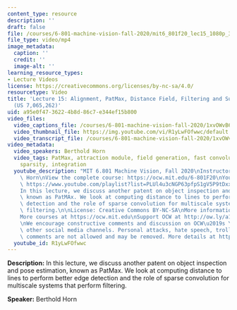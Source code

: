 ```yaml
---
content_type: resource
description: ''
draft: false
file: /courses/6-801-machine-vision-fall-2020/mit6_801f20_lec15_1080p_360p_16_9.mp4
file_type: video/mp4
image_metadata:
  caption: ''
  credit: ''
  image-alt: ''
learning_resource_types:
- Lecture Videos
license: https://creativecommons.org/licenses/by-nc-sa/4.0/
resourcetype: Video
title: 'Lecture 15: Alignment, PatMax, Distance Field, Filtering and Sub-Sampling
  (US 7,065,262)'
uid: a95e0f47-3622-4b8d-86c7-e344ef15b800
video_files:
  video_captions_file: /courses/6-801-machine-vision-fall-2020/1xvOWvB6GFguVOLcxOOIsKmEuHhWTMNg2_transcript.webvtt
  video_thumbnail_file: https://img.youtube.com/vi/R1yLwFOfwwc/default.jpg
  video_transcript_file: /courses/6-801-machine-vision-fall-2020/1xvOWvB6GFguVOLcxOOIsKmEuHhWTMNg2_transcript.pdf
video_metadata:
  video_speakers: Berthold Horn
  video_tags: PatMax, attraction module, field generation, fast convolutions through
    sparsity, integration
  youtube_description: "MIT 6.801 Machine Vision, Fall 2020\nInstructor: Berthold\
    \ Horn\nView the complete course: https://ocw.mit.edu/6-801F20\nYouTube Playlist:\
    \ https://www.youtube.com/playlist?list=PLUl4u3cNGP63pfpS1gV5P9tDxxL_e4W8O\n\n\
    In this lecture, we discuss another patent on object inspection and pose estimation,\
    \ known as PatMAx. We look at computing distance to lines to perform better edge\
    \ detection and the role of sparse convolution for multiscale systems that perform\
    \ filtering.\n\nLicense: Creative Commons BY-NC-SA\nMore information at https://ocw.mit.edu/terms\n\
    More courses at https://ocw.mit.edu\nSupport OCW at http://ow.ly/a1If50zVRlQ\n\
    \nWe encourage constructive comments and discussion on OCW\u2019s YouTube and\
    \ other social media channels. Personal attacks, hate speech, trolling, and inappropriate\
    \ comments are not allowed and may be removed. More details at https://ocw.mit.edu/comments."
  youtube_id: R1yLwFOfwwc
---
```

**Description:** In this lecture, we discuss another patent on object inspection and pose estimation, known as PatMax. We look at computing distance to lines to perform better edge detection and the role of sparse convolution for multiscale systems that perform filtering.

**Speaker:** Berthold Horn
